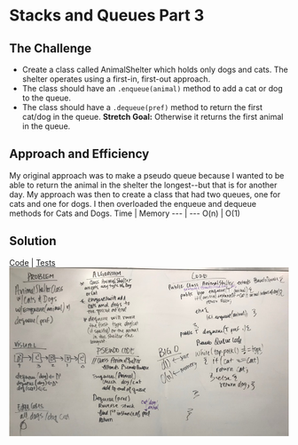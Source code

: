 # Stacks and Queues Part 3
## The Challenge
- Create a class called AnimalShelter which holds only dogs and cats. The shelter operates using a first-in, first-out approach.
- The class should have an `.enqueue(animal)` method to add a cat or dog to the queue.
- The class should have a `.dequeue(pref)` method to return the first cat/dog in the queue. **Stretch Goal:** Otherwise it returns the first animal in the queue.

## Approach and Efficiency
My original approach was to make a pseudo queue because I wanted to be able to return the animal in the shelter the longest--but that is for another day. My approach was then to create a class that had two queues, one for cats and one for dogs. I then overloaded the enqueue and dequeue methods for Cats and Dogs.
Time | Memory
--- | ---
O(n) | O(1)

## Solution
[Code](../src/main/java/StacksAndQueues/AnimalShelter.java) | [Tests](../src/test/java/StacksAndQueues/AnimalShelterTest.java)
![Whiteboard of Animal Shelter Solution](../assets/stacks_animal_shelter.JPG)
